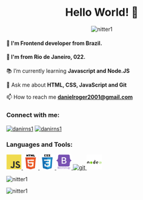 <h1 align="center">Hello World! 👋</h1>
<p align="center"> <img src="https://komarev.com/ghpvc/?username=nitter1&label=Profile%20views&color=0e75b6&style=flat" alt="nitter1" /> </p>
<h4 align="left">💼 I'm Frontend developer from Brazil.</h3>
<h4 align="left">📍 I'm from Rio de Janeiro, 022.</h3>

📚 I’m currently learning **Javascript and Node.JS**

💬 Ask me about **HTML, CSS, JavaScript and Git**

📫 How to reach me **danielroger2001@gmail.com**

<h3 align="left">Connect with me:</h3>
<p align="left">
<a href="https://linkedin.com/in/danirns1" target="blank"><img align="center" src="https://raw.githubusercontent.com/rahuldkjain/github-profile-readme-generator/master/src/images/icons/Social/linked-in-alt.svg" alt="danirns1" height="30" width="40" /></a>
<a href="https://instagram.com/danirns1" target="blank"><img align="center" src="https://raw.githubusercontent.com/rahuldkjain/github-profile-readme-generator/master/src/images/icons/Social/instagram.svg" alt="danirns1" height="30" width="40" /></a>
</p>

<h3 align="left">Languages and Tools:</h3>
<p align="left"> 
<a href="https://developer.mozilla.org/en-US/docs/Web/JavaScript" target="_blank" rel="noreferrer"> <img src="https://raw.githubusercontent.com/devicons/devicon/master/icons/javascript/javascript-original.svg" alt="javascript" width="40" height="40"/></a><a href="https://www.w3.org/html/" target="_blank" rel="noreferrer"> <img src="https://raw.githubusercontent.com/devicons/devicon/master/icons/html5/html5-original-wordmark.svg" alt="html5" width="40" height="40"/></a><a href="https://www.w3schools.com/css/" target="_blank" rel="noreferrer"> <img src="https://raw.githubusercontent.com/devicons/devicon/master/icons/css3/css3-original-wordmark.svg" alt="css3" width="40" height="40"/></a><a href="https://getbootstrap.com" target="_blank" rel="noreferrer"> <img src="https://raw.githubusercontent.com/devicons/devicon/master/icons/bootstrap/bootstrap-plain-wordmark.svg" alt="bootstrap" width="40" height="40"/> </a><a href="https://git-scm.com/" target="_blank" rel="noreferrer"> <img src="https://www.vectorlogo.zone/logos/git-scm/git-scm-icon.svg" alt="git" width="40" height="40"/> </a><a href="https://nodejs.org" target="_blank" rel="noreferrer"> <img src="https://raw.githubusercontent.com/devicons/devicon/master/icons/nodejs/nodejs-original-wordmark.svg" alt="nodejs" width="40" height="40"/> </a> </p>

<p>&nbsp;<img align="left" src="https://github-readme-stats.vercel.app/api?username=nitter1&show_icons=true&locale=en" alt="nitter1" /></p><p><img align="left" src="https://github-readme-stats.vercel.app/api/top-langs?username=nitter1&show_icons=true&locale=en&layout=compact" alt="nitter1" /></p>
